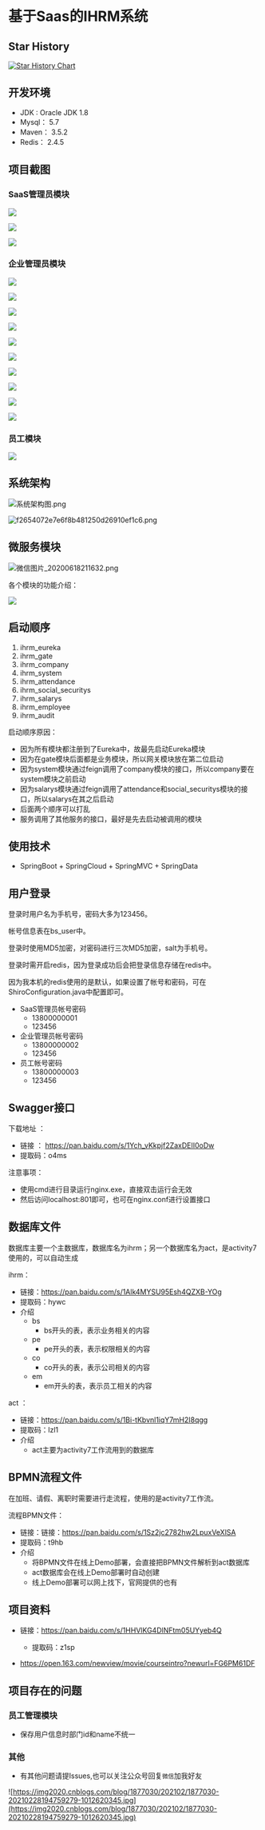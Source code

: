 #  基于Saas的IHRM系统

## Star History

[![Star History Chart](https://api.star-history.com/svg?repos=Han-YLun/SaaS_IHRM&type=Date)](https://star-history.com/#Han-YLun/SaaS_IHRM&Date)


## 开发环境

* JDK : Oracle JDK 1.8
* Mysql： 5.7
* Maven： 3.5.2
* Redis： 2.4.5

## 项目截图


### SaaS管理员模块


![](https://img-blog.csdnimg.cn/2021010212211313.png)


![](https://img-blog.csdnimg.cn/2021010212211315.png)


![](https://img-blog.csdnimg.cn/2021010212211315.png)

### 企业管理员模块

![](https://img-blog.csdnimg.cn/20210102122320427.png)

![](https://img-blog.csdnimg.cn/20210102122320406.png)

![](https://img-blog.csdnimg.cn/20210102122320406.png)

![](https://img-blog.csdnimg.cn/20210102122320396.png)

![](https://img-blog.csdnimg.cn/20210102122320386.png)

![](https://img-blog.csdnimg.cn/20210102122320323.png)

![](https://img-blog.csdnimg.cn/20210102122320379.png)

![](https://img-blog.csdnimg.cn/20210102122320355.png)

![](https://img-blog.csdnimg.cn/20210102122320347.png)   

![](https://img-blog.csdnimg.cn/20210102122320338.png)


### 员工模块
![](https://img-blog.csdnimg.cn/20210102131339896.png)



## 系统架构



![系统架构图.png](https://i.loli.net/2020/06/18/S3WzdcZrqaIuAO4.png)




![f2654072e7e6f8b481250d26910ef1c6.png](https://i.loli.net/2020/06/18/VDxlzhP1u4vM2cA.png)



## 微服务模块



![微信图片_20200618211632.png](https://i.loli.net/2020/06/18/9wbT1Qx6EY7IhVm.png)

各个模块的功能介绍：

![](https://img-blog.csdnimg.cn/20210102135523520.png)

## 启动顺序

1.  ihrm_eureka   
2.  ihrm_gate
3.  ihrm_company
4.  ihrm_system
5.  ihrm_attendance
6.  ihrm_social_securitys
7.  ihrm_salarys 
8.  ihrm_employee 
9.  ihrm_audit



启动顺序原因：

* 因为所有模块都注册到了Eureka中，故最先启动Eureka模块
* 因为在gate模块后面都是业务模块，所以网关模块放在第二位启动
* 因为system模块通过feign调用了company模块的接口，所以company要在system模块之前启动
* 因为salarys模块通过feign调用了attendance和social_securitys模块的接口，所以salarys在其之后启动
* 后面两个顺序可以打乱
* 服务调用了其他服务的接口，最好是先去启动被调用的模块



## 使用技术

*  SpringBoot + SpringCloud + SpringMVC + SpringData



## 用户登录

登录时用户名为手机号，密码大多为123456。

帐号信息表在bs_user中。

登录时使用MD5加密，对密码进行三次MD5加密，salt为手机号。

登录时需开启redis，因为登录成功后会把登录信息存储在redis中。

因为我本机的redis使用的是默认，如果设置了帐号和密码，可在ShiroConfiguration.java中配置即可。

* SaaS管理员帐号密码
  * 13800000001
  * 123456
* 企业管理员帐号密码
  * 13800000002
  * 123456
* 员工帐号密码
  * 13800000003
  * 123456



## Swagger接口

下载地址 ：

*  链接 ： https://pan.baidu.com/s/1Ych_vKkpjf2ZaxDEII0oDw 
* 提取码：o4ms

注意事项：

* 使用cmd进行目录运行nginx.exe，直接双击运行会无效
* 然后访问localhost:801即可，也可在nginx.conf进行设置接口



## 数据库文件

数据库主要一个主数据库，数据库名为ihrm；另一个数据库名为act，是activity7使用的，可以自动生成

ihrm：

* 链接：https://pan.baidu.com/s/1Alk4MYSU95Esh4QZXB-YOg  
* 提取码：hywc 
* 介绍
  * bs
    * bs开头的表，表示业务相关的内容
  * pe
    * pe开头的表，表示权限相关的内容
  * co
    * co开头的表，表示公司相关的内容
  * em
    * em开头的表，表示员工相关的内容

act ：

* 链接：https://pan.baidu.com/s/1Bi-tKbvnl1iqY7mH2I8qgg    
* 提取码：lzl1
* 介绍
  * act主要为activity7工作流用到的数据库



## BPMN流程文件

在加班、请假、离职时需要进行走流程，使用的是activity7工作流。

流程BPMN文件：

* 链接：链接：https://pan.baidu.com/s/1Sz2jc2782hw2LpuxVeXlSA 
* 提取码：t9hb
* 介绍
  * 将BPMN文件在线上Demo部署，会直接把BPMN文件解析到act数据库
  * act数据库会在线上Demo部署时自动创建
  * 线上Demo部署可以网上找下，官网提供的也有





##  项目资料

* 链接：https://pan.baidu.com/s/1HHVlKG4DlNFtm05UYyeb4Q 
  * 提取码：z1sp 
  
* https://open.163.com/newview/movie/courseintro?newurl=FG6PM61DF


## 项目存在的问题

### 员工管理模块

* 保存用户信息时部门id和name不统一

### 其他

* 有其他问题请提Issues,也可以关注公众号回复```微信```加我好友


![https://img2020.cnblogs.com/blog/1877030/202102/1877030-20210228194759279-1012620345.jpg](https://img2020.cnblogs.com/blog/1877030/202102/1877030-20210228194759279-1012620345.jpg)



